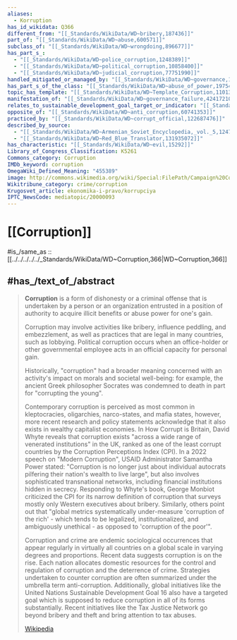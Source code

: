 ```yaml
---
aliases:
  - Korruption
has_id_wikidata: Q366
different_from: "[[_Standards/WikiData/WD~bribery,187436]]"
part_of: "[[_Standards/WikiData/WD~abuse,600571]]"
subclass_of: "[[_Standards/WikiData/WD~wrongdoing,896677]]"
has_part_s_:
  - "[[_Standards/WikiData/WD~police_corruption,1248389]]"
  - "[[_Standards/WikiData/WD~political_corruption,10858400]]"
  - "[[_Standards/WikiData/WD~judicial_corruption,77751990]]"
handled_mitigated_or_managed_by: "[[_Standards/WikiData/WD~governance,1553864]]"
has_part_s_of_the_class: "[[_Standards/WikiData/WD~abuse_of_power,1975478]]"
topic_has_template: "[[_Standards/WikiData/WD~Template_Corruption,11013132]]"
manifestation_of: "[[_Standards/WikiData/WD~governance_failure,42417210]]"
relates_to_sustainable_development_goal_target_or_indicator: "[[_Standards/WikiData/WD~Target_16.5_of_the_Sustainable_Development_Goals,57590924]]"
opposite_of: "[[_Standards/WikiData/WD~anti_corruption,60741353]]"
practiced_by: "[[_Standards/WikiData/WD~corrupt_official,122687476]]"
described_by_source:
  - "[[_Standards/WikiData/WD~Armenian_Soviet_Encyclopedia,_vol._5,124737632]]"
  - "[[_Standards/WikiData/WD~Red_Blue_Translator,131935072]]"
has_characteristic: "[[_Standards/WikiData/WD~evil,15292]]"
Library_of_Congress_Classification: K5261
Commons_category: Corruption
IMDb_keyword: corruption
OmegaWiki_Defined_Meaning: "455389"
image: http://commons.wikimedia.org/wiki/Special:FilePath/Campaign%20Contributions%20Cause%20Colossal%20Crimes%20-1924%20cartoon.jpg
Wikitribune_category: crime/corruption
Krugosvet_article: ekonomika-i-pravo/korrupciya
IPTC_NewsCode: mediatopic/20000093
---
```


# [[Corruption]] 

#is_/same_as :: [[../../../../../_Standards/WikiData/WD~Corruption,366|WD~Corruption,366]] 

## #has_/text_of_/abstract 

> **Corruption** is a form of dishonesty or a criminal offense 
> that is undertaken by a person or an organization entrusted in a position of authority 
> to acquire illicit benefits or abuse power for one's gain. 
> 
> Corruption may involve activities like bribery, influence peddling, and embezzlement, 
> as well as practices that are legal in many countries, such as lobbying. 
> Political corruption occurs when an office-holder or other governmental employee acts in an official capacity for personal gain.
>
> Historically, "corruption" had a broader meaning concerned with an activity's 
> impact on morals and societal well-being: 
> for example, the ancient Greek philosopher Socrates was condemned to death in part for "corrupting the young".
>
> Contemporary corruption is perceived as most common in kleptocracies, oligarchies, narco-states, and mafia states, however, more recent research and policy statements acknowledge that it also exists in wealthy capitalist economies. In How Corrupt is Britain, David Whyte reveals that corruption exists "across a wide range of venerated institutions" in the UK, ranked as one of the least corrupt countries by the Corruption Perceptions Index (CPI). In a 2022 speech on "Modern Corruption", USAID Administrator Samantha Power stated: "Corruption is no longer just about individual autocrats pilfering their nation's wealth to live large", but also involves sophisticated transnational networks, including financial institutions hidden in secrecy. Responding to Whyte's book, George Monbiot criticized the CPI for its narrow definition of corruption that surveys mostly only Western executives about bribery. Similarly, others point out that "global metrics systematically under-measure 'corruption of the rich' - which tends to be legalized, institutionalized, and ambiguously unethical - as opposed to 'corruption of the poor'".
>
> Corruption and crime are endemic sociological occurrences that appear regularly in virtually all countries on a global scale in varying degrees and proportions. Recent data suggests corruption is on the rise. Each nation allocates domestic resources for the control and regulation of corruption and the deterrence of crime. Strategies undertaken to counter corruption are often summarized under the umbrella term anti-corruption. Additionally, global initiatives like the United Nations Sustainable Development Goal 16 also have a targeted goal which is supposed to reduce corruption in all of its forms substantially. Recent initiatives like the Tax Justice Network go beyond bribery and theft and bring attention to tax abuses.
>
> [Wikipedia](https://en.wikipedia.org/wiki/Corruption) 



